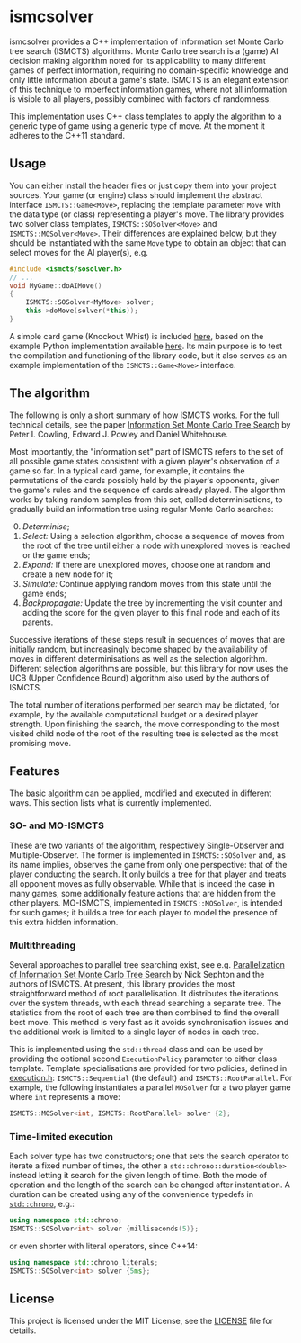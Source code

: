 # ismcsolver
ismcsolver provides a C++ implementation of information set Monte Carlo tree search (ISMCTS) algorithms. Monte Carlo tree search is a (game) AI decision making algorithm noted for its applicability to many different games of perfect information, requiring no domain-specific knowledge and only little information about a game's state. ISMCTS is an elegant extension of this technique to imperfect information games, where not all information is visible to all players, possibly combined with factors of randomness.

This implementation uses C++ class templates to apply the algorithm to a generic type of game using a generic type of move. At the moment it adheres to the C++11 standard.

## Usage
You can either install the header files or just copy them into your project sources. Your game (or engine) class should implement the abstract interface `ISMCTS::Game<Move>`, replacing the template parameter `Move` with the data type (or class) representing a player's move. The library provides two solver class templates, `ISMCTS::SOSolver<Move>` and `ISMCTS::MOSolver<Move>`. Their differences are explained below, but they should be instantiated with the same `Move` type to obtain an object that can select moves for the AI player(s), e.g.
```cpp
#include <ismcts/sosolver.h>
// ...
void MyGame::doAIMove()
{
    ISMCTS::SOSolver<MyMove> solver;
    this->doMove(solver(*this));
}
```
A simple card game (Knockout Whist) is included [here](test), based on the example Python implementation available [here](https://gist.github.com/kjlubick/8ea239ede6a026a61f4d). Its main purpose is to test the compilation and functioning of the library code, but it also serves as an example implementation of the `ISMCTS::Game<Move>` interface.

## The algorithm
The following is only a short summary of how ISMCTS works. For the full technical details, see the paper [Information Set Monte Carlo Tree Search](https://pure.york.ac.uk/portal/files/13014166/CowlingPowleyWhitehouse2012.pdf) by Peter I. Cowling, Edward J. Powley and Daniel Whitehouse.

Most importantly, the "information set" part of ISMCTS refers to the set of all possible game states consistent with a given player's observation of a game so far. In a typical card game, for example, it contains the permutations of the cards possibly held by the player's opponents, given the game's rules and the sequence of cards already played. The algorithm works by taking random samples from this set, called determinisations, to gradually build an information tree using regular Monte Carlo searches:

0. *Determinise*;
1. *Select:* Using a selection algorithm, choose a sequence of moves from the root of the tree until either a node with unexplored moves is reached or the game ends;
2. *Expand:* If there are unexplored moves, choose one at random and create a new node for it;
3. *Simulate:* Continue applying random moves from this state until the game ends;
4. *Backpropagate:* Update the tree by incrementing the visit counter and adding the score for the given player to this final node and each of its parents.

Successive iterations of these steps result in sequences of moves that are initially random, but increasingly become shaped by the availability of moves in different determinisations as well as the selection algorithm. Different selection algorithms are possible, but this library for now uses the UCB (Upper Confidence Bound) algorithm also used by the authors of ISMCTS.

The total number of iterations performed per search may be dictated, for example, by the available computational budget or a desired player strength. Upon finishing the search, the move corresponding to the most visited child node of the root of the resulting tree is selected as the most promising move.

## Features
The basic algorithm can be applied, modified and executed in different ways. This section lists what is currently implemented.

### SO- and MO-ISMCTS
These are two variants of the algorithm, respectively Single-Observer and Multiple-Observer. The former is implemented in `ISMCTS::SOSolver` and, as its name implies, observes the game from only one perspective: that of the player conducting the search. It only builds a tree for that player and treats all opponent moves as fully observable. While that is indeed the case in many games, some additionally feature actions that are hidden from the other players. MO-ISMCTS, implemented in `ISMCTS::MOSolver`, is intended for such games; it builds a tree for each player to model the presence of this extra hidden information.

### Multithreading
Several approaches to parallel tree searching exist, see e.g. [Parallelization of Information Set Monte Carlo Tree Search](https://www-users.cs.york.ac.uk/~nsephton/papers/wcci2014-ismcts-parallelization.pdf) by Nick Sephton and the authors of ISMCTS. At present, this library provides the most straightforward method of root parallelisation. It distributes the iterations over the system threads, with each thread searching a separate tree. The statistics from the root of each tree are then combined to find the overall best move. This method is very fast as it avoids synchronisation issues and the additional work is limited to a single layer of nodes in each tree.

This is implemented using the `std::thread` class and can be used by providing the optional second `ExecutionPolicy` parameter to either class template. Template specialisations are provided for two policies, defined in [execution.h](include/execution.h): `ISMCTS::Sequential` (the default) and `ISMCTS::RootParallel`. For example, the following instantiates a parallel `MOSolver` for a two player game where `int` represents a move:
```cpp
ISMCTS::MOSolver<int, ISMCTS::RootParallel> solver {2};
```

### Time-limited execution
Each solver type has two constructors; one that sets the search operator to iterate a fixed number of times, the other a `std::chrono::duration<double>` instead letting it search for the given length of time. Both the mode of operation and the length of the search can be changed after instantiation. A duration can be created using any of the convenience typedefs in [`std::chrono`](https://en.cppreference.com/w/cpp/header/chrono), e.g.:

```cpp
using namespace std::chrono;
ISMCTS::SOSolver<int> solver {milliseconds(5)};
```
or even shorter with literal operators, since C++14:
```cpp
using namespace std::chrono_literals;
ISMCTS::SOSolver<int> solver {5ms};
```

## License
This project is licensed under the MIT License, see the [LICENSE](LICENSE) file for details.
